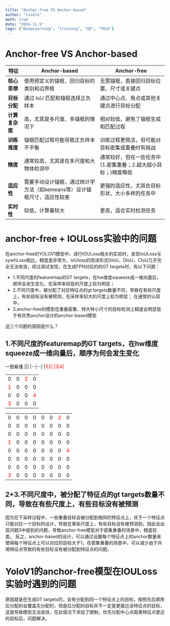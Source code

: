 ```yaml
---
title: "Anchor-free VS Anchor-based"
author: "lvsolo"
math: true
date: "2024-11-5"
tags: ["DeepLearning", "training", "OD", "YOLO"]
---
```


# Anchor-free VS Anchor-based
| 特征                  | **Anchor-based**                      | **Anchor-free**                     |
|----------------------|--------------------------------------|------------------------------------|
| **核心思想**          | 使用预定义的锚框，回归目标的类别和边界框 | 无需锚框，直接回归目标位置、尺寸或关键点 |
| **目标分配**          | 通过 IoU 匹配和锚框选择正负样本        | 通过中心点、角点或其他关键点进行目标分配 |
| **计算复杂度**        | 高，尤其是多尺度、多锚框的情况下       | 相对较低，避免了锚框生成和匹配过程   |
| **训练难度**          | 锚框匹配过程可能导致正负样本不平衡     | 训练过程更简洁，但可能对目标密集或重叠时有挑战 |
| **精度**              | 通常较高，尤其是在多尺度和大物体检测中 | 通常较好，但在一些任务中(1.密集重叠；2.超大超小目标；)精度略低     |
| **适应性**            | 需要手动设计锚框，通过统计学方法（如kemeans等）设计锚框尺寸，适应性较差           | 更强的适应性，尤其在目标形状、大小多样的任务中 |
| **实时性**            | 较低，计算量较大                      | 更高，适合实时检测任务              |

# anchor-free + IOULoss实验中的问题
在anchor-free的YOLOV1模型中，进行IOULoss相关的实验时，发现IoULoss与xywhLoss相比，精度差非常大，IoUloss的改进形式GIoU，DIoU，CIoU几乎完全无法收敛，经过调试发现，在生成FPN对应的的GT targets时，有以下问题：
- 1.不同尺度的featuremap的GT targets，在hw维度squeeze成一维向量后，顺序会发生变化，在采样率较低的尺度上较为明显；
- 2.不同尺度中，被分配了对应特征点的gt targets数量不同，导致在有些尺度上，有些目标没有被预测，在采样率较大的尺度上较为明显；
在通常的认知中，
- 3.anchor-free的模型在重叠密集、特大特小尺寸的目标检测上精度会明显低于有优秀anchor设计的anchor-based模型

这三个问题的原因是什么？

## 1.不同尺度的featuremap的GT targets，在hw维度squeeze成一维向量后，顺序为何会发生变化
一图看懂
|||
|--|--|
|<span style="color: red;">1|<span style="color: red;">2|
|<span style="color: red;">3|<span style="color: red;">4|

|||||
|--|--|--|--|
|0 | 0 |  <span style="color: red;">2 | 0 |
|<span style="color: red;">1 | 0 | 0 | 0 |
| 0 | 0 | 0 |  <span style="color: red;">4 |
|<span style="color: red;">3 | 0 | 0 | 0 |

|||||||||
|--|--|--|--|--|--|--|--|
| 0 | 0 | 0 | 0 |0 | 0 | <span style="color: red;">2 | 0 |
| 0 | 0 | 0 | 0 |0 | 0 | 0 | 0 |
| 0 | 0 | 0 | 0 | 0 | 0 | 0 | 0 |
|<span style="color: red;">1 | 0 | 0 | 0 | 0 | 0 | 0 | 0 |
| 0 | 0 | 0 |  0 | 0 | 0 | 0 |  <span style="color: red;">4 |
| 0 | 0 | 0 |  0 | 0 | 0 | 0 | 0 |
| 0 | 0 | 0 | 0 | 0 | 0 | 0 | 0 |
|<span style="color: red;">3 | 0 | 0 | 0 |0  | 0 | 0 | 0 |


## 2+3.不同尺度中，被分配了特征点的gt targets数量不同，导致在有些尺度上，有些目标没有被预测
因为在下采样过程中，一些重叠目标会被分配到相同的特征点上，优于一个特征点只能对应一个目标的设计，导致在某些尺度上，有些目标没有被预测到。因此会出现问题3中提到的问题，导致anchor-free模型对于密集重叠的场景中，精度较差。
反之，anchor-based的设计，可以通过设置每个特征点上的anchor数量来使得每个特征点上可以对应的目标大于1，在密集重叠的场景中，可以减少由于共用特征点导致的有些目标没有被分配到特征点的问题。

# YoloV1的anchor-free模型在IOULoss实验时遇到的问题

原因就是在生成GT targets时，会有分配到同一个特征点上的目标，按照先后顺序后分配的会覆盖先分配的，但是后分配的目标并不一定是更接近该特征点的目标，这就导致模型无法收敛，在此情况下添加了限制，优先分配中心点距离特征点更近的目标后，问题解决。